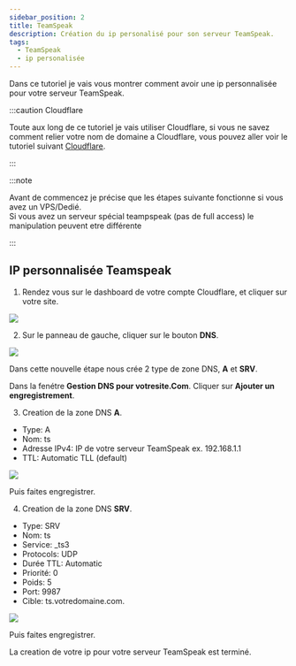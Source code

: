 ```yaml
---
sidebar_position: 2
title: TeamSpeak
description: Création du ip personalisé pour son serveur TeamSpeak.
tags:
  - TeamSpeak
  - ip personalisée
---
```


Dans ce tutoriel je vais vous montrer comment avoir une ip personnalisée pour votre serveur TeamSpeak.

:::caution Cloudflare

Toute aux long de ce tutoriel je vais utiliser Cloudflare, si vous ne savez comment relier votre nom de domaine a Cloudflare, vous pouvez aller voir le tutoriel suivant <a href="../../Nom-de-domaine/cloudflare" target="_blank">Cloudflare</a>.

:::

:::note

Avant de commencez je précise que les étapes suivante fonctionne si vous avez un VPS/Dedié.<br/>
Si vous avez un serveur spécial teampspeak (pas de full access) le manipulation peuvent etre différente

:::

## IP personnalisée Teamspeak

1. Rendez vous sur le dashboard de votre compte Cloudflare, et cliquer sur votre site.

![](https://media.tutorapide.xyz/ihhkqqfqpa16.png)

2. Sur le panneau de gauche, cliquer sur le bouton **DNS**.

![](https://media.tutorapide.xyz/fl3fgbg6wn6o.png)

Dans cette nouvelle étape nous crée 2 type de zone DNS, **A** et **SRV**.

Dans la fenétre **Gestion DNS pour votresite.Com**. Cliquer sur **Ajouter un engregistrement**.

3. Creation de la zone DNS **A**.

  - Type: A
  - Nom: ts
  - Adresse IPv4: IP de votre serveur TeamSpeak ex. 192.168.1.1
  - TTL: Automatic TLL (default)

![](https://media.tutorapide.xyz/7fzpvxvt248s.png)

Puis faites engregistrer.

4. Creation de la zone DNS **SRV**.

  - Type: SRV
  - Nom: ts
  - Service: _ts3
  - Protocols: UDP
  - Durée TTL: Automatic
  - Priorité: 0
  - Poids: 5
  - Port: 9987
  - Cible: ts.votredomaine.com.

  ![](https://media.tutorapide.xyz/t1b3cxzhlxqd.png)

  Puis faites engregistrer.

  La creation de votre ip pour votre serveur TeamSpeak est terminé.